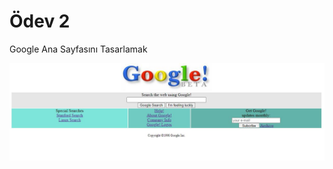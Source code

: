# Ödev 2
Google Ana Sayfasını Tasarlamak

![Proje görüntüsü](./img/Proje%20g%C3%B6r%C3%BCnt%C3%BCs%C3%BC.JPG)